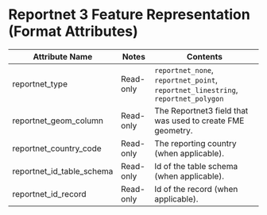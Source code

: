# Reportnet 3 Feature Representation (Format Attributes)

| Attribute Name            | Notes     | Contents                                                                         |
| ------------------------- | --------- | -------------------------------------------------------------------------------- |
| reportnet_type            | Read-only | `reportnet_none`, `reportnet_point`, `reportnet_linestring`, `reportnet_polygon` |
| reportnet_geom_column     | Read-only | The Reportnet3 field that was used to create FME geometry.                       |
| reportnet_country_code    | Read-only | The reporting country (when applicable).                                         |
| reportnet_id_table_schema | Read-only | Id of the table schema (when applicable).                                        |
| reportnet_id_record       | Read-only | Id of the record (when applicable).                                              |
